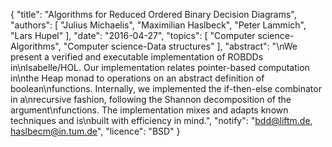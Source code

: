 {
    "title": "Algorithms for Reduced Ordered Binary Decision Diagrams",
    "authors": [
        "Julius Michaelis",
        "Maximilian Haslbeck",
        "Peter Lammich",
        "Lars Hupel"
    ],
    "date": "2016-04-27",
    "topics": [
        "Computer science-Algorithms",
        "Computer science-Data structures"
    ],
    "abstract": "\nWe present a verified and executable implementation of ROBDDs in\nIsabelle/HOL. Our implementation relates pointer-based computation in\nthe Heap monad to operations on an abstract definition of boolean\nfunctions. Internally, we implemented the if-then-else combinator in a\nrecursive fashion, following the Shannon decomposition of the argument\nfunctions. The implementation mixes and adapts known techniques and is\nbuilt with efficiency in mind.",
    "notify": "bdd@liftm.de, haslbecm@in.tum.de",
    "licence": "BSD"
}
